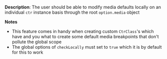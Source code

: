 __Description__: The user should be able to modify media defaults locally on an individual `ctr` instance basis through the root `option.media` object

__Notes__

- This feature comes in handy when creating custom `CtrClass`'s which have and you what to create some default media breakpoints that don't pollute the global scope
- The global options of `checkLocally` must set to `true` which it is by default for this to work
